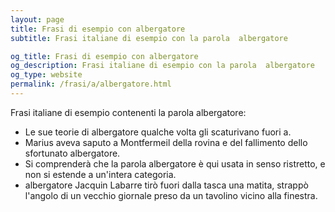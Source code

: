 ```yaml
---
layout: page
title: Frasi di esempio con albergatore 
subtitle: Frasi italiane di esempio con la parola  albergatore

og_title: Frasi di esempio con albergatore 
og_description: Frasi italiane di esempio con la parola  albergatore
og_type: website
permalink: /frasi/a/albergatore.html
---
```


Frasi italiane di esempio contenenti la parola albergatore:


- Le sue teorie di albergatore qualche volta gli scaturivano fuori a.
- Marius aveva saputo a Montfermeil della rovina e del fallimento dello sfortunato albergatore.
- Si comprenderà che la parola albergatore è qui usata in senso ristretto, e non si estende a un'intera categoria.
- albergatore Jacquin Labarre tirò fuori dalla tasca una matita, strappò l'angolo di un vecchio giornale preso da un tavolino vicino alla finestra.
